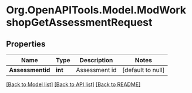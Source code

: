 # Org.OpenAPITools.Model.ModWorkshopGetAssessmentRequest

## Properties

Name | Type | Description | Notes
------------ | ------------- | ------------- | -------------
**Assessmentid** | **int** | Assessment id | [default to null]

[[Back to Model list]](../README.md#documentation-for-models) [[Back to API list]](../README.md#documentation-for-api-endpoints) [[Back to README]](../README.md)

